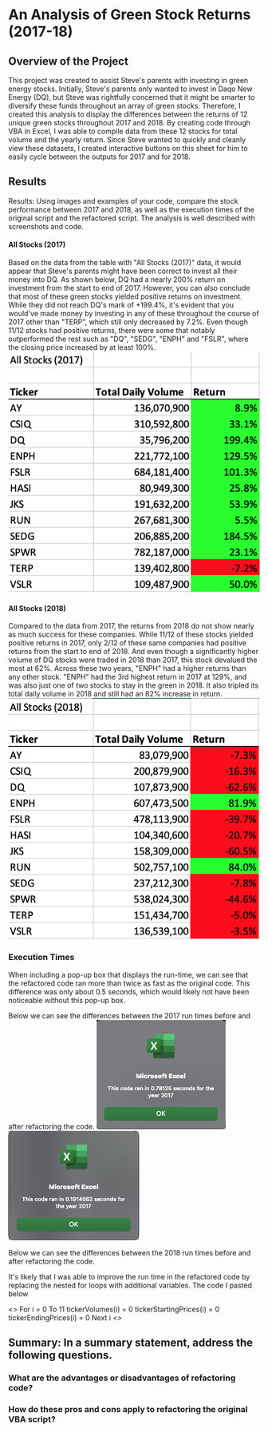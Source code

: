 # An Analysis of Green Stock Returns (2017-18)

## Overview of the Project
This project was created to assist Steve's parents with investing in green energy stocks. Initially, Steve's parents only wanted to invest in Daqo New Energy (DQ), but Steve was rightfully concerned that it might be smarter to diversify these funds throughout an array of green stocks. Therefore, I created this analysis to display the differences between the returns of 12 unique green stocks throughout 2017 and 2018. By creating code through VBA in Excel, I was able to compile data from these 12 stocks for total volume and the yearly return. Since Steve wanted to quickly and cleanly view these datasets, I created interactive buttons on this sheet for him to easily cycle between the outputs for 2017 and for 2018. 

## Results
Results: Using images and examples of your code, compare the stock performance between 2017 and 2018, as well as the execution times of the original script and the refactored script. The analysis is well described with screenshots and code.
#### All Stocks (2017)
Based on the data from the table with "All Stocks (2017)" data, it would appear that Steve's parents might have been correct to invest all their money into DQ. As shown below, DQ had a nearly 200% return on investment from the start to end of 2017. However, you can also conclude that most of these green stocks yielded positive returns on investment. While they did not reach DQ's mark of +199.4%, it's evident that you would've made money by investing in any of these throughout the course of 2017 other than "TERP", which still only decreased by 7.2%. Even though 11/12 stocks had positive returns, there were some that notably outperformed the rest such as "DQ", "SEDG", "ENPH" and "FSLR", where the closing price increased by at least 100%. ![2017_stocks_table](Resources/2017_stocks_table.png)

#### All Stocks (2018)
Compared to the data from 2017, the returns from 2018 do not show nearly as much success for these companies. While 11/12 of these stocks yielded positive returns in 2017, only 2/12 of these same companies had positive returns from the start to end of 2018. And even though a significantly higher volume of DQ stocks were traded in 2018 than 2017, this stock devalued the most at 62%. Across these two years, "ENPH" had a higher returns than any other stock. "ENPH" had the 3rd highest return in 2017 at 129%, and was also just one of two stocks to stay in the green in 2018. It also tripled its total daily volume in 2018 and still had an 82% increase in return. ![2018_stocks_table](Resources/2018_stocks_table.png)

### Execution Times
When including a pop-up box that displays the run-time, we can see that the refactored code ran more than twice as fast as the original code. This difference was only about 0.5 seconds, which would likely not have been noticeable without this pop-up box. 

Below we can see the differences between the 2017 run times before and after refactoring the code. ![2017runtime](Resources/2017runtime.png) ![VBA_Challenge_2017](Resources/VBA_Challenge_2017.png)

Below we can see the differences between the 2018 run times before and after refactoring the code. 

It's likely that I was able to improve the run time in the refactored code by replacing the nested for loops with additional variables. The code I pasted below 

<> For i = 0 To 11
        tickerVolumes(i) = 0
        tickerStartingPrices(i) = 0
        tickerEndingPrices(i) = 0
    Next i <>

## Summary: In a summary statement, address the following questions.

### What are the advantages or disadvantages of refactoring code?

### How do these pros and cons apply to refactoring the original VBA script?

